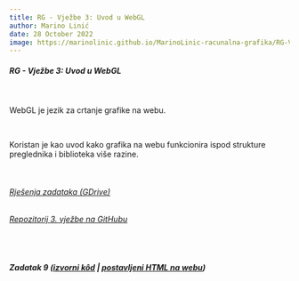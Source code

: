 ```yaml
---
title: RG - Vježbe 3: Uvod u WebGL
author: Marino Linić
date: 28 October 2022
image: https://marinolinic.github.io/MarinoLinic-racunalna-grafika/RG-Vje%C5%BEbe-3_WebGL/Screenshot_1343.png
---
```


##### RG - Vježbe 3: Uvod u WebGL

<br>

WebGL je jezik za crtanje grafike na webu.

<br>

Koristan je kao uvod kako grafika na webu funkcionira ispod strukture preglednika i biblioteka više razine.

<br>

###### [Rješenja zadataka (GDrive)](https://drive.google.com/drive/folders/1CbabMFUFANfNeUBOuH-Jf6XRoJTNIYZS?usp=share_link)

###### [Repozitorij 3. vježbe na GitHubu](https://github.com/MarinoLinic/MarinoLinic-racunalna-grafika/tree/main/RG-Vje%C5%BEbe-3_WebGL)

<br>

##### Zadatak 9 ([izvorni kôd](https://github.com/MarinoLinic/MarinoLinic-racunalna-grafika/blob/main/RG-Vje%C5%BEbe-3_WebGL) | [postavljeni HTML na webu](https://marinolinic.github.io/MarinoLinic-racunalna-grafika/RG-Vje%C5%BEbe-3_WebGL/task3.html))